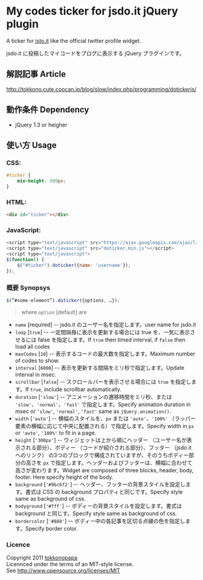 # My codes ticker for jsdo.it jQuery plugin
A ticker for [jsto.it](http://jsdo.it/) like the official twitter profile widget.

jsdo.it に投稿したマイコードをブログに表示する jQuery プラグインです。

## 解説記事 Article
http://tokkono.cute.coocan.jp/blog/slow/index.php/programming/dotickerjs/

## 動作条件 Dependency
* jQuery 1.3 or heigher

## 使い方 Usage

### CSS:
``` css
#ticker {
	min-height: 300px;
}
```

### HTML:
``` html
<div id="ticker"></div>
```

### JavaScript:
``` javascript
<script type="text/javascript" src="https://ajax.googleapis.com/ajax/libs/jquery/1.6.4/jquery.min.js"></script>
<script type="text/javascript" src="doticker.min.js"></script>
<script type="text/javascript">
$(function() {
	$("#ticker").doticker({name: 'username'});
});
```

### 概要 Synopsys
``` javascript
$(”#some-element”).doticker({options, …});
```
> where `option` [default] are
* `name` [required] -- jsdo.it のユーザー名を指定します。user name for jsdo.it
* `loop` [`true`] -- 一定間隔毎に表示を更新する場合には true を、一気に表示させるには false を指定します。If `true` then timed interval, if `false` then load all codes
* `maxCodes` [`10`] -- 表示するコードの最大数を指定します。Maximum number of codes to show.
* `interval` [`6000`] -- 表示を更新する間隔をミリ秒で指定します。Update interval in msec.
* `scrollbar` [`false`] -- スクロールバーを表示させる場合には `true` を指定します。If `true`, include scrollbar automatically.
* `duration` [`'slow'`] -- アニメーションの遷移時間をミリ秒、または `'slow'`、`'normal'`、`'fast'` で指定します。Specify animation duration in msec or `'slow'`, `'normal'`, `'fast'` same as `jQuery.animation()`.
* `width` [`'auto'`] -- 横幅のスタイルを、`px` または `'auto'`、`'100%'` （ラッパー要素の横幅に応じて中央に配置される）で指定します。Specify width in `px` or `'auto'`, `'100%'` to fit in a page.
* `height` [`'300px'`] -- ウィジェットは上から順にヘッダー （ユーザー名が表示される部分）、ボディー （コードが紹介される部分）、フッター （jsdo.it へのリンク） の3つのブロックで構成されていますが、そのうちボディー部分の高さを `px` で指定します。ヘッダーおよびフッターは、横幅に合わせて高さが変わります。Widget are composed of three blocks, header, body, footer. Here specify height of the body.
* `background` [`'#9bc6f2'`] -- ヘッダー、フッターの背景スタイルを設定します。書式は CSS の background プロパティと同じです。Specify style same as background of css.
* `bodyground` [`'#fff'`] -- ボディーの背景スタイルを設定します。書式は background と同じす。Specify style same as background of css.
* `bordercolor` [`'#888'`] -- ボディー中の各記事を区切る点線の色を指定します。Specify border color.

### Licence
Copyright 2011 [tokkonopapa](http://tokkono.cute.coocan.jp/blog/slow/)  
Licennced under the terms of an MIT-style license.  
See http://www.opensource.org/licenses/MIT